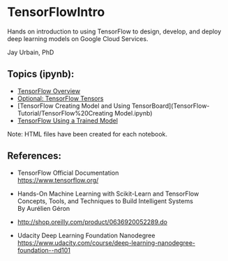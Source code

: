 # TensorFlowIntro
Hands on introduction to using TensorFlow to design, develop, and deploy deep learning models on Google Cloud Services.

Jay Urbain, PhD 

## Topics (ipynb):  
- [TensorFlow Overview](TensorFlow-Tutorial/TensorFlow%20Overview.ipynb)   
- [Optional: TensorFlow Tensors](TensorFlow-Tutorial/TensorFlow%20Tensors.ipynb)  
- [TensorFlow Creating Model and Using TensorBoard](TensorFlow-Tutorial/TensorFlow%20Creating Model.ipynb)
- [TensorFlow Using a Trained Model](TensorFlow-Tutorial/TensorFlow%20Using%20a%20Trained%20Model.ipynb)  

Note: HTML files have been created for each notebook.

## References:  
- TensorFlow Official Documentation  
https://www.tensorflow.org/ 

- Hands-On Machine Learning with Scikit-Learn and TensorFlow Concepts, Tools, and Techniques to Build Intelligent Systems  
By Aurélien Géron 
- http://shop.oreilly.com/product/0636920052289.do 

- Udacity Deep Learning Foundation Nanodegree 
https://www.udacity.com/course/deep-learning-nanodegree-foundation--nd101 


